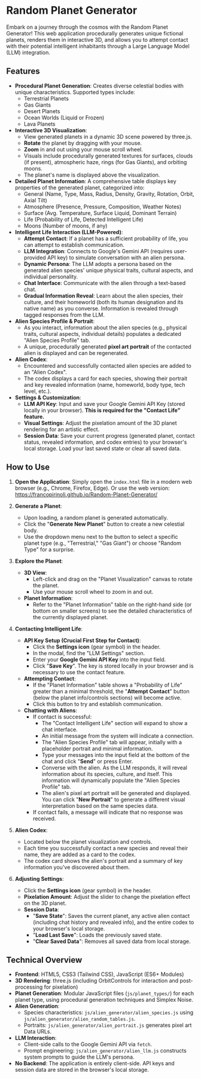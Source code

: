 # Random Planet Generator 
Embark on a journey through the cosmos with the Random Planet Generator! This web application procedurally generates unique fictional planets, renders them in interactive 3D, and allows you to attempt contact with their potential intelligent inhabitants through a Large Language Model (LLM) integration.

## Features

* **Procedural Planet Generation**: Creates diverse celestial bodies with unique characteristics. Supported types include:
    * Terrestrial Planets
    * Gas Giants
    * Desert Planets
    * Ocean Worlds (Liquid or Frozen)
    * Lava Planets
* **Interactive 3D Visualization**:
    * View generated planets in a dynamic 3D scene powered by three.js.
    * **Rotate** the planet by dragging with your mouse.
    * **Zoom** in and out using your mouse scroll wheel.
    * Visuals include procedurally generated textures for surfaces, clouds (if present), atmospheric haze, rings (for Gas Giants), and orbiting moons.
    * The planet's name is displayed above the visualization.
* **Detailed Planet Information**: A comprehensive table displays key properties of the generated planet, categorized into:
    * General (Name, Type, Mass, Radius, Density, Gravity, Rotation, Orbit, Axial Tilt)
    * Atmosphere (Presence, Pressure, Composition, Weather Notes)
    * Surface (Avg. Temperature, Surface Liquid, Dominant Terrain)
    * Life (Probability of Life, Detected Intelligent Life)
    * Moons (Number of moons, if any)
* **Intelligent Life Interaction (LLM-Powered)**:
    * **Attempt Contact**: If a planet has a sufficient probability of life, you can attempt to establish communication.
    * **LLM Integration**: Connects to Google's Gemini API (requires user-provided API key) to simulate conversation with an alien persona.
    * **Dynamic Persona**: The LLM adopts a persona based on the generated alien species' unique physical traits, cultural aspects, and individual personality.
    * **Chat Interface**: Communicate with the alien through a text-based chat.
    * **Gradual Information Reveal**: Learn about the alien species, their culture, and their homeworld (both its human designation and its native name) as you converse. Information is revealed through tagged responses from the LLM.
* **Alien Species Profile & Portrait**:
    * As you interact, information about the alien species (e.g., physical traits, cultural aspects, individual details) populates a dedicated "Alien Species Profile" tab.
    * A unique, procedurally generated **pixel art portrait** of the contacted alien is displayed and can be regenerated.
* **Alien Codex**:
    * Encountered and successfully contacted alien species are added to an "Alien Codex".
    * The codex displays a card for each species, showing their portrait and key revealed information (name, homeworld, body type, tech level, etc.).
* **Settings & Customization**:
    * **LLM API Key**: Input and save your Google Gemini API Key (stored locally in your browser). **This is required for the "Contact Life" feature.**
    * **Visual Settings**: Adjust the pixelation amount of the 3D planet rendering for an artistic effect.
    * **Session Data**: Save your current progress (generated planet, contact status, revealed information, and codex entries) to your browser's local storage. Load your last saved state or clear all saved data.

## How to Use

1.  **Open the Application**: Simply open the `index.html` file in a modern web browser (e.g., Chrome, Firefox, Edge). Or use the web version: https://francopirinoli.github.io/Random-Planet-Generator/

2.  **Generate a Planet**:
    * Upon loading, a random planet is generated automatically.
    * Click the "**Generate New Planet**" button to create a new celestial body.
    * Use the dropdown menu next to the button to select a specific planet type (e.g., "Terrestrial," "Gas Giant") or choose "Random Type" for a surprise.

3.  **Explore the Planet**:
    * **3D View**:
        * Left-click and drag on the "Planet Visualization" canvas to rotate the planet.
        * Use your mouse scroll wheel to zoom in and out.
    * **Planet Information**:
        * Refer to the "Planet Information" table on the right-hand side (or bottom on smaller screens) to see the detailed characteristics of the currently displayed planet.

4.  **Contacting Intelligent Life**:
    * **API Key Setup (Crucial First Step for Contact)**:
        * Click the **Settings icon** (gear symbol) in the header.
        * In the modal, find the "LLM Settings" section.
        * Enter your **Google Gemini API Key** into the input field.
        * Click "**Save Key**". The key is stored locally in your browser and is necessary to use the contact feature.
    * **Attempting Contact**:
        * If the "Planet Information" table shows a "Probability of Life" greater than a minimal threshold, the "**Attempt Contact**" button (below the planet info/controls sections) will become active.
        * Click this button to try and establish communication.
    * **Chatting with Aliens**:
        * If contact is successful:
            * The "Contact Intelligent Life" section will expand to show a chat interface.
            * An initial message from the system will indicate a connection.
            * The "Alien Species Profile" tab will appear, initially with a placeholder portrait and minimal information.
            * Type your messages into the input field at the bottom of the chat and click "**Send**" or press Enter.
            * Converse with the alien. As the LLM responds, it will reveal information about its species, culture, and itself. This information will dynamically populate the "Alien Species Profile" tab.
            * The alien's pixel art portrait will be generated and displayed. You can click "**New Portrait**" to generate a different visual interpretation based on the same species data.
        * If contact fails, a message will indicate that no response was received.

5.  **Alien Codex**:
    * Located below the planet visualization and controls.
    * Each time you successfully contact a new species and reveal their name, they are added as a card to the codex.
    * The codex card shows the alien's portrait and a summary of key information you've discovered about them.

6.  **Adjusting Settings**:
    * Click the **Settings icon** (gear symbol) in the header.
    * **Pixelation Amount**: Adjust the slider to change the pixelation effect on the 3D planet.
    * **Session Data**:
        * "**Save State**": Saves the current planet, any active alien contact (including chat history and revealed info), and the entire codex to your browser's local storage.
        * "**Load Last Save**": Loads the previously saved state.
        * "**Clear Saved Data**": Removes all saved data from local storage.

## Technical Overview

* **Frontend**: HTML5, CSS3 (Tailwind CSS), JavaScript (ES6+ Modules)
* **3D Rendering**: three.js (including OrbitControls for interaction and post-processing for pixelation)
* **Planet Generation**: Modular JavaScript files (`js/planet_types/`) for each planet type, using procedural generation techniques and Simplex Noise.
* **Alien Generation**:
    * Species characteristics: `js/alien_generator/alien_species.js` using `js/alien_generator/alien_random_tables.js`.
    * Portraits: `js/alien_generator/alien_portrait.js` generates pixel art Data URLs.
* **LLM Interaction**:
    * Client-side calls to the Google Gemini API via `fetch`.
    * Prompt engineering: `js/alien_generator/alien_llm.js` constructs system prompts to guide the LLM's persona.
* **No Backend**: The application is entirely client-side. API keys and session data are stored in the browser's local storage.
